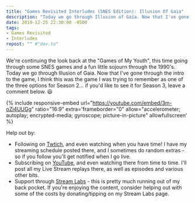 ```yaml
---
title: "Games Revisited Interludes (SNES Edition): Illusion Of Gaia"
description: "Today we go through Illusion of Gaia. Now that I've gone through the intro to the game, I think this was the game I was trying to remember as one of the three options for Season 2&hellip;"
date: 2019-12-25 22:30:00 -0500
tags:
- Games Revisited
- Interludes
repost: "" #"dev.to"
---
```


We're continuing the look back at the "Games of My Youth", this time going through some SNES games and a fun little sojourn through the 1990's. Today we go through Illusion of Gaia. Now that I've gone through the intro to the game, I think this was the game I was trying to remember as one of the three options for Season 2&hellip; if you'd like to see it for Season 3, leave a comment below. :smiley:
<!--more-->

{% include responsive-embed url="https://youtube.com/embed/3m-oZi4UUGg" ratio="16:9" extra='frameborder="0" allow="accelerometer; autoplay; encrypted-media; gyroscope; picture-in-picture" allowfullscreen' %}

Help out by:
 * Following on [Twtich](https://twitch.tv/AnonJr_Live), and even watching when you have time! I have my streaming schedule posted there, and I sometimes do random extras - so if you follow you'll get notified when I go live.
 * Subscribing on [YouTube](http://www.youtube.com/channel/UCXafqhKHbkSUIrq0LAuu0tw), and even watching there from time to time. I'll post all my Live Stream replays there, as well as episodes and various other bits.
 * Support through [Stream Labs](https://streamlabs.com/anonjr_live) - this is pretty much running out of my back pocket. If you're enjoying the content, consider helping out with some of the costs by donating/tipping on my Stream Labs page.